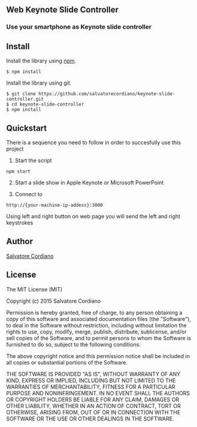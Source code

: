 ## Web Keynote Slide Controller
### Use your smartphone as Keynote slide controller

## Install

Install the library using [npm](http://npmjs.org/).

```
$ npm install
```

Install the library using git.

```
$ git clone https://github.com/salvatorecordiano/keynote-slide-controller.git
$ cd keynote-slide-controller
$ npm install
```

## Quickstart

There is a sequence you need to follow in order to succesfully use this project

1) Start the script 

```
npm start 
```

2) Start a slide show in Apple Keynote or Microsoft PowerPoint

3) Connect to 

```
http://{your-machine-ip-addess}:3000
```

Using left and right button on web page you will send the left and right keystrokes

## Author

[Salvatore Cordiano](http://twitter.com/parallelit)

## License

The MIT License (MIT)

Copyright (c) 2015 Salvatore Cordiano

Permission is hereby granted, free of charge, to any person obtaining a copy
of this software and associated documentation files (the "Software"), to deal
in the Software without restriction, including without limitation the rights
to use, copy, modify, merge, publish, distribute, sublicense, and/or sell
copies of the Software, and to permit persons to whom the Software is
furnished to do so, subject to the following conditions:

The above copyright notice and this permission notice shall be included in all
copies or substantial portions of the Software.

THE SOFTWARE IS PROVIDED "AS IS", WITHOUT WARRANTY OF ANY KIND, EXPRESS OR
IMPLIED, INCLUDING BUT NOT LIMITED TO THE WARRANTIES OF MERCHANTABILITY,
FITNESS FOR A PARTICULAR PURPOSE AND NONINFRINGEMENT. IN NO EVENT SHALL THE
AUTHORS OR COPYRIGHT HOLDERS BE LIABLE FOR ANY CLAIM, DAMAGES OR OTHER
LIABILITY, WHETHER IN AN ACTION OF CONTRACT, TORT OR OTHERWISE, ARISING FROM,
OUT OF OR IN CONNECTION WITH THE SOFTWARE OR THE USE OR OTHER DEALINGS IN THE
SOFTWARE.
